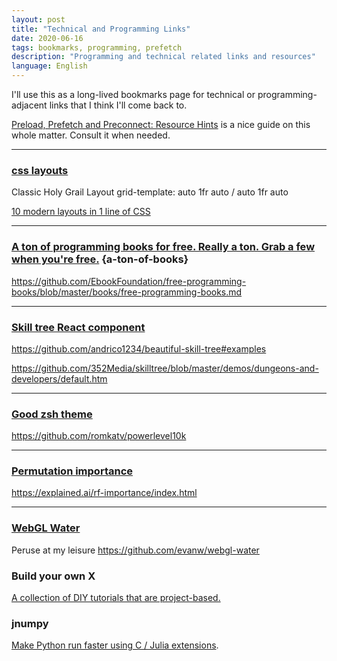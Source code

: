 ```yaml
---
layout: post
title: "Technical and Programming Links"
date: 2020-06-16
tags: bookmarks, programming, prefetch
description: "Programming and technical related links and resources"
language: English
---
```


I'll use this as a long-lived bookmarks page for technical or programming-adjacent links that I think I'll come back to.

[Preload, Prefetch and Preconnect: Resource Hints](https://wp-rocket.me/blog/preload-prefetch-preconnect-speed-site-browser-resource-hints/) is a nice guide on this whole matter. Consult it when needed.

---

### [css layouts](#css-layouts)

Classic Holy Grail Layout
grid-template: auto 1fr auto / auto 1fr auto

[10 modern layouts in 1 line of CSS](https://www.youtube.com/watch?v=qm0IfG1GyZU)


---
### [A ton of programming books for free. Really a ton. Grab a few when you're free.](#a-ton-of-books) {a-ton-of-books}

<https://github.com/EbookFoundation/free-programming-books/blob/master/books/free-programming-books.md>

---
### [Skill tree React component](#skill-tree-react-component)

<https://github.com/andrico1234/beautiful-skill-tree#examples>

<https://github.com/352Media/skilltree/blob/master/demos/dungeons-and-developers/default.htm>

---

### [Good zsh theme](#good-zsh-theme)

<https://github.com/romkatv/powerlevel10k>

---
### [Permutation importance](#permutation-importance)
<https://explained.ai/rf-importance/index.html>

---
### [WebGL Water](#webgl-water)
Peruse at my leisure
<https://github.com/evanw/webgl-water>

### Build your own X
[A collection of DIY tutorials that are project-based.](https://github.com/codecrafters-io/build-your-own-x)

### jnumpy
[Make Python run faster using C / Julia extensions](https://github.com/Suzhou-Tongyuan/jnumpy).
